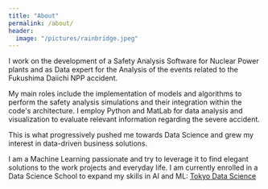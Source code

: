 ```yaml
---
title: "About"
permalink: /about/
header:
  image: "/pictures/rainbridge.jpeg"
---
```


I work on the development of a Safety Analysis Software for Nuclear Power plants and as Data expert for the Analysis of the events related to the Fukushima Daiichi NPP accident.

My main roles include the implementation of models and algorithms to perform the safety analysis simulations and their integration within the code's architecture. I employ Python and MatLab for data analysis and visualization to evaluate relevant information regarding the severe accident.

This is what progressively pushed me towards Data Science and grew my interest in data-driven business solutions.

I am a Machine Learning passionate and try to leverage it to find elegant solutions to the work projects and everyday life. I am currently enrolled in a Data Science School to expand my skills in AI and ML:
[Tokyo Data Science](https://tokyodatascience.com/)
